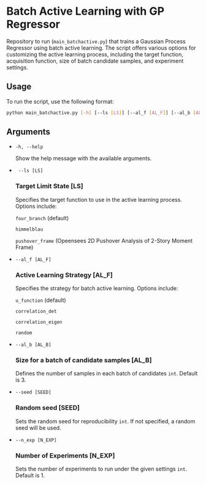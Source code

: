 
# Batch Active Learning with GP Regressor

Repository to run (`main_batchactive.py`) that trains a Gaussian Process Regressor using batch active learning. The script offers various options for customizing the active learning process, including the target function, acquisition function, size of batch candidate samples, and experiment settings.

## Usage

To run the script, use the following format:

```bash
python main_batchactive.py [-h] [--ls [LS]] [--al_f [AL_F]] [--al_b [AL_B]] [--seed [SEED]] [--n_exp [N_EXP]]
```
## Arguments
* `-h, --help` 

  Show the help message with the available arguments.

* ` --ls [LS]` 
  ### Target Limit State [LS]
  Specifies the target function to use in the active learning process. Options include:

  `four_branch` (default)
  
  `himmelblau` 
  
  `pushover_frame` (Opeensees 2D Pushover Analysis of 2-Story Moment Frame)

* `--al_f [AL_F]`
  ### Active Learning Strategy [AL_F]
  Specifies the strategy for batch active learning. Options include:

  `u_function` (default)
  
  `correlation_det`
  
  `correlation_eigen`
  
  `random`

* `--al_b [AL_B]`
  ### Size for a batch of candidate samples [AL_B]
  Defines the number of samples in each batch of candidates `int`. Default is 3.

* `--seed [SEED]`
  ### Random seed [SEED]
  Sets the random seed for reproducibility `int`. If not specified, a random seed will be used.

* `--n_exp [N_EXP]`
  ### Number of Experiments [N_EXP]
  Sets the number of experiments to run under the given settings `int`.  Default is 1.
